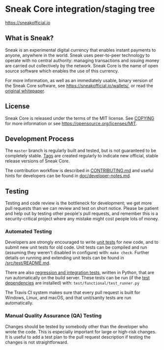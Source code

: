 Sneak Core integration/staging tree
=====================================

https://sneakofficial.io

What is Sneak?
----------------

Sneak is an experimental digital currency that enables instant payments to
anyone, anywhere in the world. Sneak uses peer-to-peer technology to operate
with no central authority: managing transactions and issuing money are carried
out collectively by the network. Sneak Core is the name of open source
software which enables the use of this currency.

For more information, as well as an immediately usable, binary version of
the Sneak Core software, see https://sneakofficial.io/wallets/, or read the
[original whitepaper](https://sneakofficial.org/whitepaper.pdf).

License
-------

Sneak Core is released under the terms of the MIT license. See [COPYING](COPYING) for more
information or see https://opensource.org/licenses/MIT.

Development Process
-------------------

The `master` branch is regularly built and tested, but is not guaranteed to be
completely stable. [Tags](https://github.com/SneakOfficial/Sneak/tags) are created
regularly to indicate new official, stable release versions of Sneak Core.

The contribution workflow is described in [CONTRIBUTING.md](CONTRIBUTING.md)
and useful hints for developers can be found in [doc/developer-notes.md](doc/developer-notes.md).

Testing
-------

Testing and code review is the bottleneck for development; we get more pull
requests than we can review and test on short notice. Please be patient and help out by testing
other people's pull requests, and remember this is a security-critical project where any mistake might cost people
lots of money.

### Automated Testing

Developers are strongly encouraged to write [unit tests](src/test/README.md) for new code, and to
submit new unit tests for old code. Unit tests can be compiled and run
(assuming they weren't disabled in configure) with: `make check`. Further details on running
and extending unit tests can be found in [/src/test/README.md](/src/test/README.md).

There are also [regression and integration tests](/test), written
in Python, that are run automatically on the build server.
These tests can be run (if the [test dependencies](/test) are installed) with: `test/functional/test_runner.py`

The Travis CI system makes sure that every pull request is built for Windows, Linux, and macOS, and that unit/sanity tests are run automatically.

### Manual Quality Assurance (QA) Testing

Changes should be tested by somebody other than the developer who wrote the
code. This is especially important for large or high-risk changes. It is useful
to add a test plan to the pull request description if testing the changes is
not straightforward.
